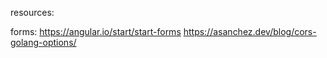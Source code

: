 resources:

forms:
https://angular.io/start/start-forms
https://asanchez.dev/blog/cors-golang-options/
